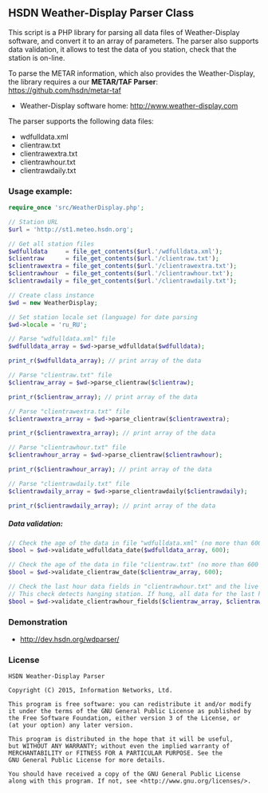 ## HSDN Weather-Display Parser Class

This script is a PHP library for parsing all data files of Weather-Display software, and convert it to an array of parameters. The parser also supports data validation, it allows to test the data of you station, check that the station is on-line.

To parse the METAR information, which also provides the Weather-Display, the library requires a our **METAR/TAF Parser**: https://github.com/hsdn/metar-taf

- Weather-Display software home: http://www.weather-display.com

The parser supports the following data files:
- wdfulldata.xml
- clientraw.txt
- clientrawextra.txt
- clientrawhour.txt
- clientrawdaily.txt

### Usage example:
```php
require_once 'src/WeatherDisplay.php';

// Station URL
$url = 'http://st1.meteo.hsdn.org';

// Get all station files
$wdfulldata     = file_get_contents($url.'/wdfulldata.xml');
$clientraw      = file_get_contents($url.'/clientraw.txt');
$clientrawextra = file_get_contents($url.'/clientrawextra.txt');
$clientrawhour  = file_get_contents($url.'/clientrawhour.txt');
$clientrawdaily = file_get_contents($url.'/clientrawdaily.txt');

// Create class instance
$wd = new WeatherDisplay;

// Set station locale set (language) for date parsing
$wd->locale = 'ru_RU';

// Parse "wdfulldata.xml" file
$wdfulldata_array = $wd->parse_wdfulldata($wdfulldata);

print_r($wdfulldata_array); // print array of the data

// Parse "clientraw.txt" file
$clientraw_array = $wd->parse_clientraw($clientraw);

print_r($clientraw_array); // print array of the data

// Parse "clientrawextra.txt" file
$clientrawextra_array = $wd->parse_clientraw($clientrawextra);

print_r($clientrawextra_array); // print array of the data

// Parse "clientrawhour.txt" file
$clientrawhour_array = $wd->parse_clientraw($clientrawhour);

print_r($clientrawhour_array); // print array of the data

// Parse "clientrawdaily.txt" file
$clientrawdaily_array = $wd->parse_clientrawdaily($clientrawdaily);

print_r($clientrawdaily_array); // print array of the data
```

##### Data validation:
```php
// Check the age of the data in file "wdfulldata.xml" (no more than 600 seconds)
$bool = $wd->validate_wdfulldata_date($wdfulldata_array, 600);

// Check the age of the data in file "clientraw.txt" (no more than 600 seconds)
$bool = $wd->validate_clientraw_date($clientraw_array, 600);

// Check the last hour data fields in "clientrawhour.txt" and the live data from "clientraw.txt".
// This check detects hanging station. If hung, all data for the last hour - will have identical.
$bool = $wd->validate_clientrawhour_fields($clientraw_array, $clientrawhour_array);
```

### Demonstration
- http://dev.hsdn.org/wdparser/

### License
    HSDN Weather-Display Parser

    Copyright (C) 2015, Information Networks, Ltd.

    This program is free software: you can redistribute it and/or modify
    it under the terms of the GNU General Public License as published by
    the Free Software Foundation, either version 3 of the License, or
    (at your option) any later version.

    This program is distributed in the hope that it will be useful,
    but WITHOUT ANY WARRANTY; without even the implied warranty of
    MERCHANTABILITY or FITNESS FOR A PARTICULAR PURPOSE. See the
    GNU General Public License for more details.

    You should have received a copy of the GNU General Public License
    along with this program. If not, see <http://www.gnu.org/licenses/>.
